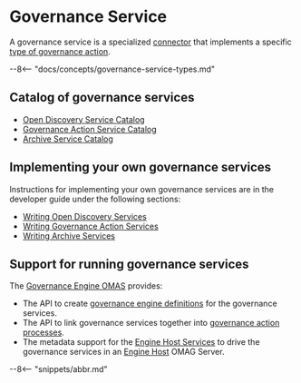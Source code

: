 <!-- SPDX-License-Identifier: CC-BY-4.0 -->
<!-- Copyright Contributors to the ODPi Egeria project. -->

# Governance Service

A governance service is a specialized [connector](/egeria-docs/concepts/connector) that implements a specific [type of governance action](/egeria-docs/concepts/governance-action).

--8<-- "docs/concepts/governance-service-types.md"

## Catalog of governance services

* [Open Discovery Service Catalog](/egeria-docs/connectors/#open-discovery-services)
* [Governance Action Service Catalog](/egeria-docs/connectors/#governance-action-services)
* [Archive Service Catalog](/egeria-docs/connectors/#archive-services)

## Implementing your own governance services

Instructions for implementing your own governance services are in the developer guide under the following sections: 

* [Writing Open Discovery Services](/egeria-docs/guides/developer/open-dicovery-services/overview)
* [Writing Governance Action Services](/egeria-docs/guides/developer/governance-action-services/overview)
* [Writing Archive Services](/egeria-docs/guides/developer/archive-services/overview)

## Support for running governance services

The [Governance Engine OMAS](/egeria-docs/services/omas/governance-engine/overview) provides:

* The API to create [governance engine definitions](/egeria-docs/concepts/governance-engine) for the governance services.
* The API to link governance services together into [governance action processes](/egeria-docs/concepts/governance-action-process).
* The metadata support for the [Engine Host Services](/egeria-docs/services/engine-host-services) to drive the governance services in an [Engine Host](/egeria-docs/concepts/engine-host) OMAG Server.


--8<-- "snippets/abbr.md"